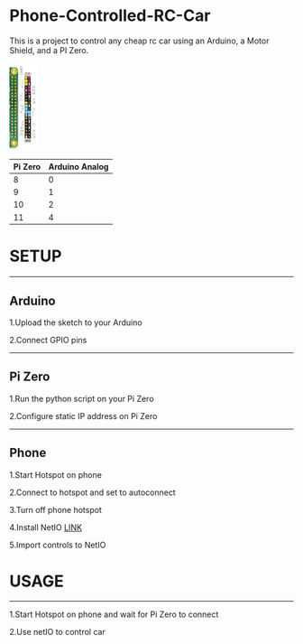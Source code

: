 # Phone-Controlled-RC-Car


This is a project to control any cheap rc car using an Arduino, a Motor Shield, and a PI Zero.


<img src="https://github.com/jdial1/Phone-Controlled-RC-Car/blob/master/Pi-Zero-GPIO-PINOUT.PNG" Width=10%></img>

  Pi Zero   | Arduino Analog 
  ---|---
    8     |       0
    9      |      1
    10    |       2
    11      |      4
    
    
# SETUP

  -----
  Arduino
   -----
  1.Upload the sketch to your Arduino

  2.Connect GPIO pins


-----
 Pi Zero
 -----
  1.Run the python script on your Pi Zero

  2.Configure static IP address on Pi Zero


 -----
  Phone
  -----
  1.Start Hotspot on phone

  2.Connect to hotspot and set to autoconnect

  3.Turn off phone hotspot

  4.Install NetIO <a href="https://play.google.com/store/apps/details?id=com.luvago.netio&hl=en">LINK</a>

  5.Import controls to NetIO



# USAGE
------------------------
  1.Start Hotspot on phone and wait for Pi Zero to connect

  2.Use netIO to control car
